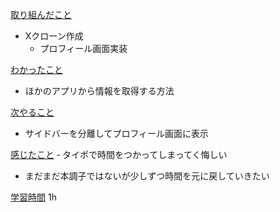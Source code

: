 <u>取り組んだこと</u>
- Xクローン作成
    - プロフィール画面実装

<u>わかったこと</u>
- ほかのアプリから情報を取得する方法

<u>次やること</u>
- サイドバーを分離してプロフィール画面に表示

<u>感じたこと</u>
‐ タイポで時間をつかってしまってく悔しい
- まだまだ本調子ではないが少しずつ時間を元に戻していきたい

<u>学習時間</u>
1h
